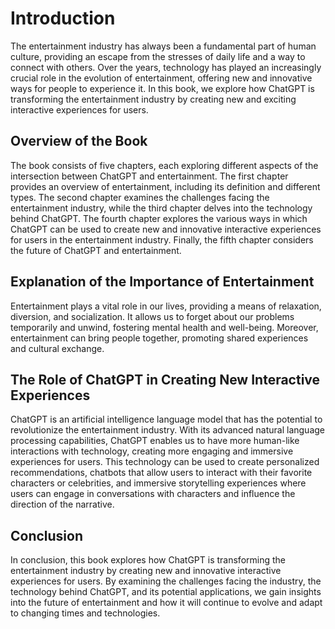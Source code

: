 Introduction
============

The entertainment industry has always been a fundamental part of human culture, providing an escape from the stresses of daily life and a way to connect with others. Over the years, technology has played an increasingly crucial role in the evolution of entertainment, offering new and innovative ways for people to experience it. In this book, we explore how ChatGPT is transforming the entertainment industry by creating new and exciting interactive experiences for users.

Overview of the Book
--------------------

The book consists of five chapters, each exploring different aspects of the intersection between ChatGPT and entertainment. The first chapter provides an overview of entertainment, including its definition and different types. The second chapter examines the challenges facing the entertainment industry, while the third chapter delves into the technology behind ChatGPT. The fourth chapter explores the various ways in which ChatGPT can be used to create new and innovative interactive experiences for users in the entertainment industry. Finally, the fifth chapter considers the future of ChatGPT and entertainment.

Explanation of the Importance of Entertainment
----------------------------------------------

Entertainment plays a vital role in our lives, providing a means of relaxation, diversion, and socialization. It allows us to forget about our problems temporarily and unwind, fostering mental health and well-being. Moreover, entertainment can bring people together, promoting shared experiences and cultural exchange.

The Role of ChatGPT in Creating New Interactive Experiences
-----------------------------------------------------------

ChatGPT is an artificial intelligence language model that has the potential to revolutionize the entertainment industry. With its advanced natural language processing capabilities, ChatGPT enables us to have more human-like interactions with technology, creating more engaging and immersive experiences for users. This technology can be used to create personalized recommendations, chatbots that allow users to interact with their favorite characters or celebrities, and immersive storytelling experiences where users can engage in conversations with characters and influence the direction of the narrative.

Conclusion
----------

In conclusion, this book explores how ChatGPT is transforming the entertainment industry by creating new and innovative interactive experiences for users. By examining the challenges facing the industry, the technology behind ChatGPT, and its potential applications, we gain insights into the future of entertainment and how it will continue to evolve and adapt to changing times and technologies.
